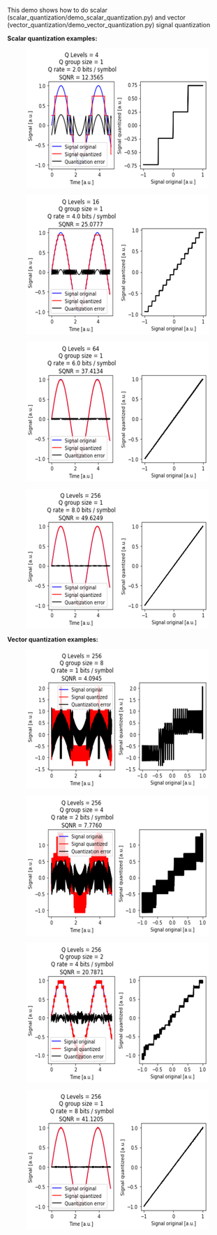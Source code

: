 This demo shows how to do scalar (scalar_quantization/demo_scalar_quantization.py) and vector (vector_quantization/demo_vector_quantization.py) signal quantization <br/>

**Scalar quantization examples:**<br/>
<p align="center">
  <img src="scalar_quantization/example_scalar_quantization_2bits.png" width="420" height="320"/>
</p>
<p align="center">
  <img src="scalar_quantization/example_scalar_quantization_4bits.png" width="420" height="320"/>
</p>
<p align="center">
  <img src="scalar_quantization/example_scalar_quantization_6bits.png" width="420" height="320"/>
</p>
<p align="center">
  <img src="scalar_quantization/example_scalar_quantization_8bits.png" width="420" height="320"/>
</p>

**Vector quantization examples:**<br/>
<p align="center">
  <img src="vector_quantization/example_vectorN2_quantization_1bits.png" width="420" height="320"/>
</p>
<p align="center">
  <img src="vector_quantization/example_vectorN2_quantization_2bits.png" width="420" height="320"/>
</p>
<p align="center">
  <img src="vector_quantization/example_vectorN2_quantization_4bits.png" width="420" height="320"/>
</p>
<p align="center">
  <img src="vector_quantization/example_vectorN1_quantization_8bits.png" width="420" height="320"/>
</p>

